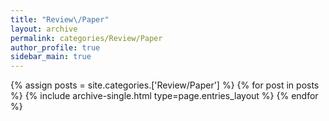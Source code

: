 ```yaml
---
title: "Review\/Paper"
layout: archive
permalink: categories/Review/Paper
author_profile: true
sidebar_main: true
---  
```



{% assign posts = site.categories.['Review/Paper'] %}
{% for post in posts %} {% include archive-single.html type=page.entries_layout %} {% endfor %}